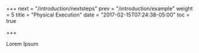 +++
next = "/introduction/nextsteps"
prev = "/introduction/example"
weight = 5
title = "Physical Execution"
date = "2017-02-15T07:24:38-05:00"
toc = true

+++

Lorem Ipsum

